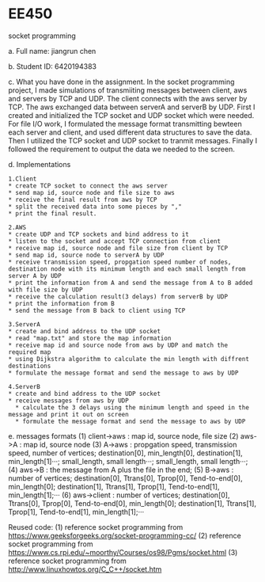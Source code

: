 # EE450
socket programming

a. Full name: jiangrun chen

b. Student ID: 6420194383
 
c. What you have done in the assignment. 
	In the socket programming project, I made simulations of transmiiting messages between client, aws and servers by TCP and UDP. The client connects with the aws server by TCP. The aws exchanged data between serverA and serverB by UDP. First I created and initialized the TCP socket and UDP socket which were needed. For file I/O work, I formulated the message format transmitting bewteen each server and client, and used different data structures to save the data. Then I utilized the TCP socket and UDP socket to tranmit messages. Finally I followed the requirement to output the data we needed to the screen.


d. Implementations
	
	1.Client
	* create TCP socket to connect the aws server
	* send map id, source node and file size to aws
	* receive the final result from aws by TCP
	* split the received data into some pieces by ","
	* print the final result. 

	2.AWS
	* create UDP and TCP sockets and bind address to it
	* listen to the socket and accept TCP connection from client
	* receive map id, source node and file size from client by TCP
	* send map id, source node to serverA by UDP
	* receive transmission speed, propgation speed number of nodes, destination node with its minimum length and each small length from server A by UDP
	* print the information from A and send the message from A to B added with file size by UDP
	* receive the calculation result(3 delays) from serverB by UDP
	* print the information from B 
	* send the message from B back to client using TCP
	
	3.ServerA
	* create and bind address to the UDP socket	
	* read "map.txt" and store the map information
	* receive map id and source node from aws by UDP and match the required map
	* using Dijkstra algorithm to calculate the min length with diffrent destinations
	* formulate the message format and send the message to aws by UDP
    
	4.ServerB
	* create and bind address to the UDP socket
	* receive messages from aws by UDP
      * calculate the 3 delays using the minimum length and speed in the message and print it out on screen
      * formulate the message format and send the message to aws by UDP

e. messages formats
(1) client->aws : map id, source node, file size
(2) aws->A : map id, source node
(3) A->aws : propgation speed, transmission speed, number of vertices; destination[0], min_length[0], destination[1], min_length[1]···; small_length, small length···; small_length, small length···;
(4) aws->B : the message from A plus the file in the end;
(5) B->aws : number of vertices; destination[0], Ttrans[0], Tprop[0], Tend-to-end[0], min_length[0]; destination[1], Ttrans[1], Tprop[1], Tend-to-end[1], min_length[1];···
(6) aws->client : number of vertices; destination[0], Ttrans[0], Tprop[0], Tend-to-end[0], min_length[0]; destination[1], Ttrans[1], Tprop[1], Tend-to-end[1], min_length[1];···

Reused code:
(1) reference socket programming from https://www.geeksforgeeks.org/socket-programming-cc/
(2) reference socket programming from https://www.cs.rpi.edu/~moorthy/Courses/os98/Pgms/socket.html
(3) reference socket programming from http://www.linuxhowtos.org/C_C++/socket.htm
